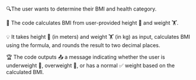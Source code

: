 🔍The user wants to determine their BMI and health category.

🎯 The code calculates BMI from user-provided height 📏 and weight 🏋️.

💡 It takes height 📏 (in meters) and weight 🏋️ (in kg) as input, calculates BMI using the formula, and rounds the result to two decimal places.

🏆 The code outputs 📤 a message indicating whether the user is underweight 🦴, overweight 🐘, or has a normal ✅ weight based on the calculated BMI.
